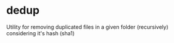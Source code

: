 # dedup

Utility for removing duplicated files in a given folder (recursively) considering it's hash (sha1)
